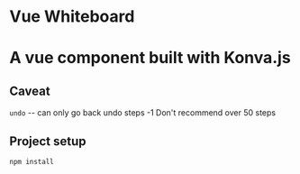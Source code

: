 # Vue Whiteboard

# A vue component built with Konva.js

## Caveat
`undo` -- can only go back undo steps -1
Don't recommend over 50 steps

## Project setup
```
npm install
```


